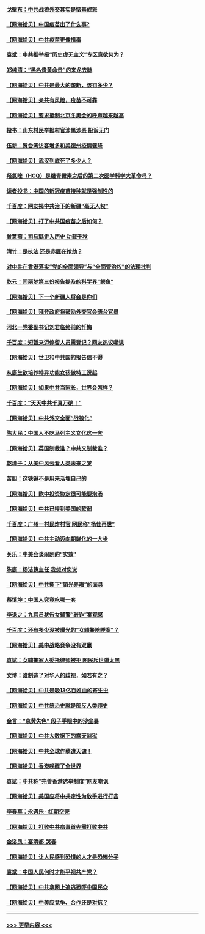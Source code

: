 #### [戈壁东：中共战狼外交其实是恼羞成怒](../pages/nsc993/n12880392.md?t=04150951) 
#### [【网海拾贝】中国疫苗出了什么事?](../pages/nsc993/n12879124.md?t=04150951) 
#### [【网海拾贝】中共疫苗更像播毒](../pages/nsc993/n12876631.md?t=04150951) 
#### [袁斌：中共推举报“历史虚无主义”专区意欲何为？](../pages/nsc993/n12876530.md?t=04150951) 
#### [郑纯清：“黑名贵黄命贵”的来龙去脉](../pages/nsc993/n12875589.md?t=04150951) 
#### [【网海拾贝】中共是最大的垄断，该罚多少？](../pages/nsc993/n12874006.md?t=04150951) 
#### [【网海拾贝】亲共有风险，疫苗不可靠](../pages/nsc993/n12872224.md?t=04150951) 
#### [【网海拾贝】要求抵制北京冬奥会的呼声越来越高](../pages/nsc993/n12868962.md?t=04150951) 
#### [投书：山东村民举报村官涉黑涉恶 投诉无门](../pages/nsc993/n12869726.md?t=04150951) 
#### [伍新：贺台湾访客增多和美德州疫情骤降](../pages/nsc993/n12865651.md?t=04150951) 
#### [【网海拾贝】武汉到底死了多少人？](../pages/nsc993/n12863707.md?t=04150951) 
#### [羟氯喹（HCQ）是继青霉素之后的第二次医学科学大革命吗？](../pages/nsc993/n12638564.md?t=04150951) 
#### [读者投书：中国的新冠疫苗接种就是强制性的](../pages/nsc993/n12859932.md?t=04150951) 
#### [千百度：网友揭中共治下的新疆“毫无人权”](../pages/nsc993/n12858385.md?t=04150951) 
#### [【网海拾贝】打了中共国疫苗之后如何？](../pages/nsc993/n12857866.md?t=04150951) 
#### [曾慧燕：司马璐走入历史 功载千秋](../pages/nsc993/n12856996.md?t=04150951) 
#### [清竹：是执法 还是赤匪在抢劫？](../pages/nsc993/n12856952.md?t=04150951) 
#### [对中共在香港落实“党的全面领导”与“全面管治权”的法理批判](../pages/nsc993/n12856929.md?t=04150951) 
#### [乾元：闫丽梦第三份报告提及的科学界“鳄鱼”](../pages/nsc993/n12855985.md?t=04150951) 
#### [【网海拾贝】下一个新疆人将会是你们](../pages/nsc993/n12855864.md?t=04150951) 
#### [【网海拾贝】拜登政府将鼓励外交官会晤台官员](../pages/nsc993/n12853615.md?t=04150951) 
#### [河北一党委副书记刘君临终前的忏悔](../pages/nsc993/n12849420.md?t=04150951) 
#### [千百度：短暂来沪停留人员需登记？网友热议嘲讽](../pages/nsc993/n12853497.md?t=04150951) 
#### [【网海拾贝】世卫和中共国的报告信不得](../pages/nsc993/n12850902.md?t=04150951) 
#### [从康生欲培养特异功能女孩做特工说起](../pages/nsc993/n12849289.md?t=04150951) 
#### [【网海拾贝】如果中共当家长，世界会怎样？](../pages/nsc993/n12848436.md?t=04150951) 
#### [千百度：“天灭中共千真万确！”](../pages/nsc993/n12845659.md?t=04150951) 
#### [【网海拾贝】中共外交全面“战狼化”](../pages/nsc993/n12845607.md?t=04150951) 
#### [陈大民：中国人不吃马列主义文化这一套](../pages/nsc993/n12842496.md?t=04150951) 
#### [【网海拾贝】英国制裁谁？中共又制裁谁？](../pages/nsc993/n12840909.md?t=04150951) 
#### [乾坤子：从美中风云看人类未来之梦](../pages/nsc993/n12840590.md?t=04150951) 
#### [苦胆：这铁锹不是用来活埋自己的](../pages/nsc993/n12839512.md?t=04150951) 
#### [【网海拾贝】欧中投资协定很可能要泡汤](../pages/nsc993/n12835122.md?t=04150951) 
#### [【网海拾贝】中共已嗅到美国的软弱](../pages/nsc993/n12832411.md?t=04150951) 
#### [千百度：广州一村民炸村官 网民称“杨佳再世”](../pages/nsc993/n12832380.md?t=04150951) 
#### [【网海拾贝】中共主动迈向朝鲜化的一大步](../pages/nsc993/n12829887.md?t=04150951) 
#### [关乐：中美会谈闹剧的“实效”](../pages/nsc993/n12826698.md?t=04150951) 
#### [陈康：杨洁篪主任  我想对您说](../pages/nsc993/n12826609.md?t=04150951) 
#### [【网海拾贝】中共撕下“韬光养晦”的面具](../pages/nsc993/n12826459.md?t=04150951) 
#### [蔡慎坤：中国人究竟吃哪一套](../pages/nsc993/n12826010.md?t=04150951) 
#### [李退之：九官员状告女辅警“敲诈”案观感](../pages/nsc993/n12823984.md?t=04150951) 
#### [千百度：还有多少没被曝光的“女辅警陪睡案”？](../pages/nsc993/n12822136.md?t=04150951) 
#### [【网海拾贝】美中战略竞争没有双赢](../pages/nsc993/n12822105.md?t=04150951) 
#### [袁斌：女辅警家人委托律师被拒 网民斥世道太黑](../pages/nsc993/n12822004.md?t=04150951) 
#### [文博：谁制造了对华人的歧视，如若有之？](../pages/nsc993/n12821635.md?t=04150951) 
#### [【网海拾贝】中共是吸13亿百姓血的寄生虫](../pages/nsc993/n12819191.md?t=04150951) 
#### [【网海拾贝】中共统治史就是部反人类罪史](../pages/nsc993/n12816738.md?t=04150951) 
#### [金言：“京黄失色” 段子手眼中的沙尘暴](../pages/nsc993/n12815700.md?t=04150951) 
#### [【网海拾贝】中共大数据下的露天监狱](../pages/nsc993/n12811075.md?t=04150951) 
#### [【网海拾贝】中共全球作孽遭天谴！](../pages/nsc993/n12810258.md?t=04150951) 
#### [【网海拾贝】香港唤醒了全世界](../pages/nsc993/n12809100.md?t=04150951) 
#### [袁斌：中共称“完善香港选举制度”网友嘲讽](../pages/nsc993/n12808994.md?t=04150951) 
#### [【网海拾贝】美国应将中共定性为敌手进行打击](../pages/nsc993/n12806870.md?t=04150951) 
#### [李春草：永遇乐 · 红朝空壳](../pages/nsc993/n12805365.md?t=04150951) 
#### [【网海拾贝】打败中共病毒首先需打败中共](../pages/nsc993/n12803930.md?t=04150951) 
#### [金浴凤：宴清都‧哭春](../pages/nsc993/n12801601.md?t=04150951) 
#### [【网海拾贝】让人民感到恐惧的人才是恐怖分子](../pages/nsc993/n12799347.md?t=04150951) 
#### [袁斌：中国人民何时才能平视共产党？](../pages/nsc993/n12799306.md?t=04150951) 
#### [【网海拾贝】中共拿网上追逃恐吓中国民众](../pages/nsc993/n12796905.md?t=04150951) 
#### [【网海拾贝】中美应竞争、合作还是对抗？](../pages/nsc993/n12794675.md?t=04150951) 

----
#### [ >>> 更早内容 <<< ](../indexes/nsc993-earlier.md)

